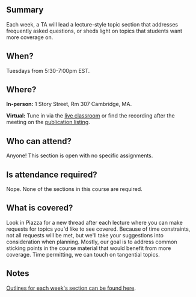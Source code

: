 ## Summary
Each week, a TA will lead a lecture-style topic section that addresses frequently asked questions, or 
sheds light on topics that students want more coverage on. 

## When?
Tuesdays from 5:30-7:00pm EST.

## Where?
**In-person:** 1 Story Street, Rm 307 Cambridge, MA.

**Virtual:** Tune in via the [live classroom](http://cm.dce.harvard.edu/2015/01/14291/liveClassroom.shtml) or find the recording after the meeting on the [publication listing](http://cm.dce.harvard.edu/2015/01/14291/publicationListing.shtml).

## Who can attend?
Anyone! This section is open with no specific assignments.

## Is attendance required?
Nope. None of the sections in this course are required.

## What is covered?
Look in Piazza for a new thread after each lecture where you can make requests for topics you'd like to see covered. Because of time constraints, not all requests will be met, but we'll take your suggestions into consideration when planning. Mostly, our goal is to address common sticking points in the course material that would benefit from more coverage. Time permitting, we can touch on tangential topics. 

## Notes
[Outlines for each week's section can be found here](https://github.com/susanBuck/dwa15-section-faqs).

